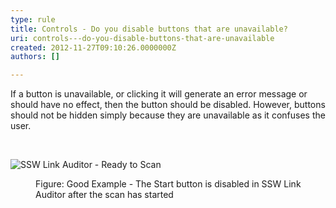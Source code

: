 ```yaml
---
type: rule
title: Controls - Do you disable buttons that are unavailable?
uri: controls---do-you-disable-buttons-that-are-unavailable
created: 2012-11-27T09:10:26.0000000Z
authors: []

---
```




<span class='intro'> If a button is unavailable, or clicking it will generate an error message or should have no effect, then the button should be disabled. However, buttons should not be hidden simply because they are unavailable as it confuses the user. </span>

​<dl class="goodImage"><dt><img alt="SSW Link Auditor - Ready to Scan" src="http&#58;//www.ssw.com.au/ssw/Standards/Rules/Images/ReadytoScan.png" /></dt>
<dd>Figure&#58; Good Example - The Start button is disabled in SSW Link Auditor after the scan has started</dd></dl>



